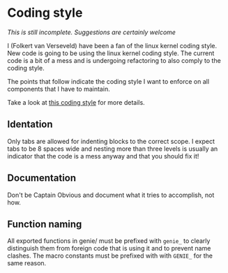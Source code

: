 # Coding style

*This is still incomplete. Suggestions are certainly welcome*

I (Folkert van Verseveld) have been a fan of the linux kernel coding
style. New code is going to be using the linux kernel coding style. The
current code is a bit of a mess and is undergoing refactoring to also
comply to the coding style.

The points that follow indicate the coding style I want to enforce on
all components that I have to maintain.

Take a look at [this coding style](https://github.com/torvalds/linux/blob/master/Documentation/process/coding-style.rst)
for more details.

## Identation

Only tabs are allowed for indenting blocks to the correct scope. I
expect tabs to be 8 spaces wide and nesting more than three levels is
usually an indicator that the code is a mess anyway and that you should
fix it!

## Documentation

Don't be Captain Obvious and document what it tries to accomplish, not
how.

## Function naming

All exported functions in genie/ must be prefixed with ``genie_`` to
clearly distinguish them from foreign code that is using it and to
prevent name clashes. The macro constants must be prefixed with with
``GENIE_`` for the same reason.
